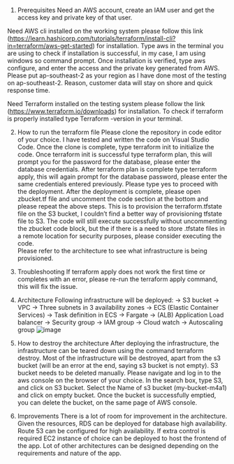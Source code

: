 1.  Prerequisites
Need an AWS account, create an IAM user and get the access key and private key of that user. 

Need AWS cli installed on the working system please follow this link (https://learn.hashicorp.com/tutorials/terraform/install-cli?in=terraform/aws-get-started) for installation. 
Type aws in the terminal you are using to check if installation is successful, in my case, I am using windows so command prompt. Once installation is verified, type aws configure, and enter the access and the private key generated from AWS. Please put ap-southeast-2 as your region as I have done most of the testing on ap-southeast-2. Reason, customer data will stay on shore and quick response time. 

Need Terraform installed on the testing system please follow the link (https://www.terraform.io/downloads) for installation. To check if terraform is properly installed type Terraform -version in your terminal. 

2.  How to run the terraform file
Please clone the repository in code editor of your choice. I have tested and written the code on Visual Studio Code. 
Once the clone is complete, type terraform init to initialize the code. Once terraform init is successful type terraform plan, this will prompt you for the password for the database, please enter the database credentials.  After terraform plan is complete type terraform apply, this will again prompt for the database password, please enter the same credentials entered previously. Please type yes to proceed with the deployment. 
After the deployment is complete, please open zbucket.tf file and uncomment the code section at the bottom and please repeat the above steps. This is to provision the terraform.tfstate file on the S3 bucket, I couldn’t find a better way of provisioning tfstate file to S3. The code will still execute successfully without uncommenting the zbucket code block, but the if there is a need to store .tfstate files in a remote location for security purposes, please consider executing the code.  
Please refer to the architecture to see what infrastructure is being provisioned. 

3. Troubleshooting
If terraform apply does not work the first time or completes with an error, please re-run the terraform apply command, this will fix the issue. 


4.  Architecture
    Following infrastructure will be deployed:
    ->  S3 bucket
    ->  VPC
    ->  Three subnets in 3 availability zones
    ->  ECS (Elastic Container Services)
    ->  Task definition in ECS
    ->  Fargate
    ->  (ALB) Application Load balancer
    ->  Security group
    ->  IAM group
    ->  Cloud watch
    ->  Autoscaling group
![image](https://user-images.githubusercontent.com/52432393/180317456-b3374833-9f75-456a-8117-89aab9f8f8d5.png)

4.  How to destroy the architecture
After deploying the infrastructure, the infrastructure can be teared down using the command terraform destroy. 
Most of the infrastructure will be destroyed, apart from the s3 bucket (will be an error at the end, saying s3 bucket is not empty). S3 bucket needs to be deleted manually. Please navigate and log in to the aws console on the browser of your choice. In the search box, type S3, and click on S3 bucket. Select the Name of s3 bucket (my-bucket-m4a1) and click on empty bucket. Once the bucket is successfully emptied, you can delete the bucket, on the same page of AWS console.  

6. Improvements 
There is a lot of room for improvement in the architecture. Given the resources, RDS can be deployed for database high availability. Route 53 can be configured for high availability. If extra control is required EC2 instance of choice can be deployed to host the frontend of the app. Lot of other architectures can be designed depending on the requirements and nature of the app.
 